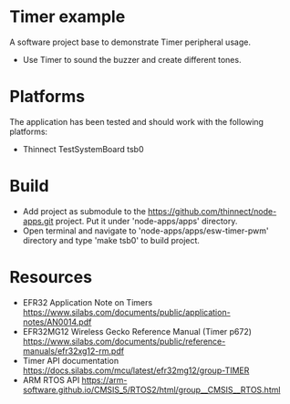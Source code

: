 # Timer example
A software project base to demonstrate Timer peripheral usage.
 * Use Timer to sound the buzzer and create different tones. 

# Platforms
The application has been tested and should work with the following platforms:
 * Thinnect TestSystemBoard tsb0

# Build
 * Add project as submodule to the https://github.com/thinnect/node-apps.git project. Put it under 'node-apps/apps' directory. 
 * Open terminal and navigate to 'node-apps/apps/esw-timer-pwm' directory and type 'make tsb0' to build project.

# Resources
 * EFR32 Application Note on Timers
   https://www.silabs.com/documents/public/application-notes/AN0014.pdf
 * EFR32MG12 Wireless Gecko Reference Manual (Timer p672)
   https://www.silabs.com/documents/public/reference-manuals/efr32xg12-rm.pdf
 * Timer API documentation 
   https://docs.silabs.com/mcu/latest/efr32mg12/group-TIMER
 * ARM RTOS API
   https://arm-software.github.io/CMSIS_5/RTOS2/html/group__CMSIS__RTOS.html
